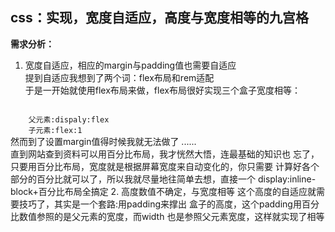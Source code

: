 css：实现，宽度自适应，高度与宽度相等的九宫格
--
<b>需求分析：</b>
1. 宽度自适应，相应的margin与padding值也需要自适应  
提到自适应我想到了两个词：flex布局和rem适配  
于是一开始就使用flex布局来做，flex布局很好实现三个盒子宽度相等：  
<code>
    父元素:dispaly:flex  
    子元素:flex:1
</code>  
然而到了设置margin值得时候我就无法做了  
......  
<br>
直到网站查到资料可以用百分比布局，我才恍然大悟，连最基础的知识也
忘了，只要用百分比布局，宽度就是根据屏幕宽度来自动变化的，你只需要
计算好各个部分的百分比就可以了，所以我就尽量地往简单去想，直接一个
display:inline-block+百分比布局全搞定
2.  高度数值不确定，与宽度相等  
这个高度的自适应就需要技巧了，其实是一个套路:用padding来撑出
盒子的高度，这个padding用百分比数值参照的是父元素的宽度，而width
也是参照父元素宽度，这样就实现了相等
